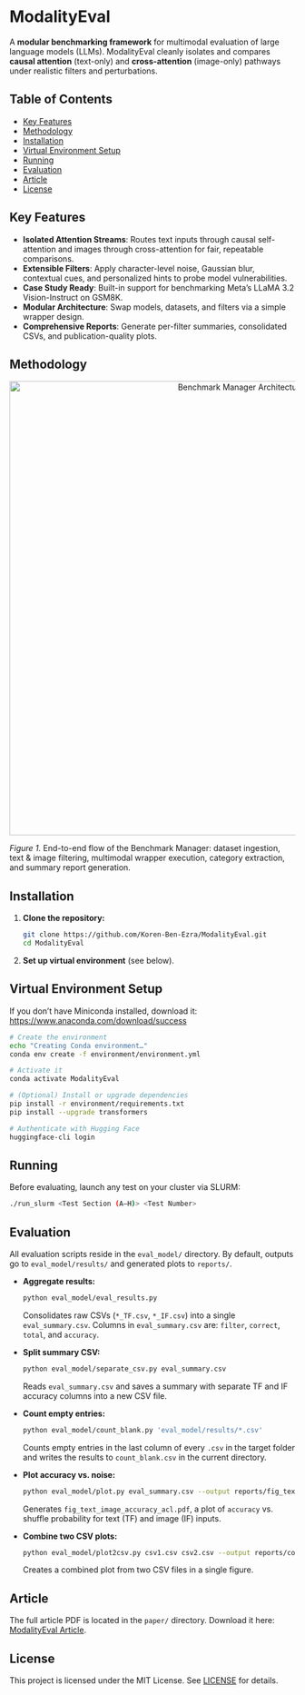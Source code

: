 # ModalityEval

A **modular benchmarking framework** for multimodal evaluation of large language models (LLMs). ModalityEval cleanly isolates and compares **causal attention** (text-only) and **cross-attention** (image-only) pathways under realistic filters and perturbations.

## Table of Contents

- [Key Features](#key-features)
- [Methodology](#methodology)
- [Installation](#installation)
- [Virtual Environment Setup](#virtual-environment-setup)
- [Running](#running)
- [Evaluation](#evaluation)
- [Article](#article)
- [License](#license)

## Key Features

- **Isolated Attention Streams**: Routes text inputs through causal self-attention and images through cross-attention for fair, repeatable comparisons.
- **Extensible Filters**: Apply character-level noise, Gaussian blur, contextual cues, and personalized hints to probe model vulnerabilities.
- **Case Study Ready**: Built-in support for benchmarking Meta’s LLaMA 3.2 Vision-Instruct on GSM8K.
- **Modular Architecture**: Swap models, datasets, and filters via a simple wrapper design.
- **Comprehensive Reports**: Generate per-filter summaries, consolidated CSVs, and publication-quality plots.

## Methodology


<p align="center">

<p align="center">
  <img src="paper/NLP_Project.jpg" alt="Benchmark Manager Architecture" width="800"/>
</p>

*Figure 1.* End-to-end flow of the Benchmark Manager: dataset ingestion, text & image filtering, multimodal wrapper execution, category extraction, and summary report generation.

## Installation

1. **Clone the repository:**
   ```bash
   git clone https://github.com/Koren-Ben-Ezra/ModalityEval.git
   cd ModalityEval
   ```

2. **Set up virtual environment** (see below).

## Virtual Environment Setup

If you don’t have Miniconda installed, download it:
https://www.anaconda.com/download/success

```bash
# Create the environment
echo "Creating Conda environment…"
conda env create -f environment/environment.yml

# Activate it
conda activate ModalityEval

# (Optional) Install or upgrade dependencies
pip install -r environment/requirements.txt
pip install --upgrade transformers

# Authenticate with Hugging Face
huggingface-cli login
```

## Running

Before evaluating, launch any test on your cluster via SLURM:

```bash
./run_slurm <Test Section (A–H)> <Test Number>
```

## Evaluation

All evaluation scripts reside in the `eval_model/` directory. By default, outputs go to `eval_model/results/` and generated plots to `reports/`.

- **Aggregate results:**
  ```bash
  python eval_model/eval_results.py
  ```
  Consolidates raw CSVs (`*_TF.csv`, `*_IF.csv`) into a single `eval_summary.csv`. Columns in `eval_summary.csv` are: `filter`, `correct`, `total`, and `accuracy`.

- **Split summary CSV:**
  ```bash
  python eval_model/separate_csv.py eval_summary.csv
  ```
  Reads `eval_summary.csv` and saves a summary with separate TF and IF accuracy columns into a new CSV file.

- **Count empty entries:**
  ```bash
  python eval_model/count_blank.py 'eval_model/results/*.csv'
  ```
  Counts empty entries in the last column of every `.csv` in the target folder and writes the results to `count_blank.csv` in the current directory.

- **Plot accuracy vs. noise:**
  ```bash
  python eval_model/plot.py eval_summary.csv --output reports/fig_text_image_accuracy_acl.pdf
  ```
  Generates `fig_text_image_accuracy_acl.pdf`, a plot of `accuracy` vs. shuffle probability for text (TF) and image (IF) inputs.

- **Combine two CSV plots:**
  ```bash
  python eval_model/plot2csv.py csv1.csv csv2.csv --output reports/combined_plot.pdf
  ```
  Creates a combined plot from two CSV files in a single figure.

## Article

The full article PDF is located in the `paper/` directory. Download it here: [ModalityEval Article](paper/ModalityEval_Article.pdf).

## License

This project is licensed under the MIT License. See [LICENSE](LICENSE) for details.

